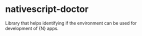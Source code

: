 # nativescript-doctor
Library that helps identifying if the environment can be used for development of {N} apps.
